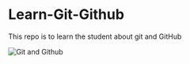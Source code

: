 # Learn-Git-Github
This repo is to learn the student about git and GitHub

<img scr="gitgithub.png" alt="Git and Github"/>
